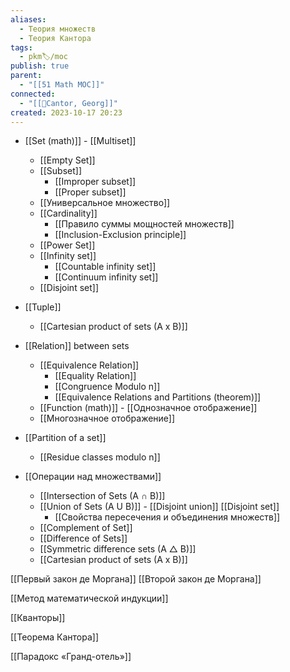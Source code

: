 ```yaml
---
aliases:
  - Теория множеств
  - Теория Кантора
tags:
  - pkm🏷/moc
publish: true
parent:
  - "[[51 Math MOC]]"
connected:
  - "[[👤Cantor, Georg]]"
created: 2023-10-17 20:23
---
```

- [[Set (math)]] - [[Multiset]]
	- [[Empty Set]]
	- [[Subset]]
		- [[Improper subset]]
		- [[Proper subset]]
	- [[Универсальное множество]]
	- [[Cardinality]] 
		- [[Правило суммы мощностей множеств]]
		- [[Inclusion-Exclusion principle]]
	- [[Power Set]]
	- [[Infinity set]]
		- [[Countable infinity set]]
		- [[Continuum infinity set]]
	- [[Disjoint set]]
- [[Tuple]]
	- [[Cartesian product of sets (A x B)]]
- [[Relation]] between sets
	- [[Equivalence Relation]]
		- [[Equality Relation]]
		- [[Congruence Modulo n]]
		- [[Equivalence Relations and Partitions (theorem)]]
	- [[Function (math)]] - [[Однозначное отображение]]
	- [[Многозначное отображение]]



- [[Partition of a set]]
	- [[Residue classes modulo n]]


- [[Операции над множествами]]
	- [[Intersection of Sets (A ∩ B)]]
	- [[Union of Sets (A U B)]]  - [[Disjoint union]]  [[Disjoint set]]
		- [[Свойства пересечения и объединения множеств]]
	- [[Complement of Set]]
	- [[Difference of Sets]]
	- [[Symmetric difference sets (A △ B)]]
	- [[Cartesian product of sets (A x B)]]



[[Первый закон де Моргана]]
[[Второй закон де Моргана]]


[[Метод математической индукции]]

[[Кванторы]]





[[Теорема Кантора]]

[[Парадокс «Гранд-отель»]]